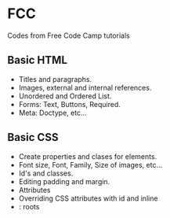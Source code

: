 # FCC
Codes from Free Code Camp tutorials

## Basic HTML

* Titles and paragraphs.
* Images, external and internal references.
* Unordered and Ordered List.
* Forms: Text, Buttons, Required.
* Meta: Doctype, etc...

## Basic CSS

* Create properties and clases for elements.
* Font size, Font, Family, Size of images, etc...
* Id's and classes.
* Editing padding and margin.
* Attributes
* Overriding CSS attributes with id and inline
* : roots
